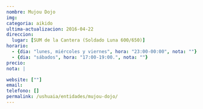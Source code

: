 ```yaml
---
nombre: Mujou Dojo
img: 
categoria: aikido
ultima-actualizacion: 2016-04-22
direccion: 
  lugar: [SUM de la Cantera (Soldado Luna 600/650)]
horario: 
  - {dia: "lunes, miércoles y viernes", hora: "23:00-00:00", nota: ""}
  - {dia: "sábados", hora: "17:00-19:00.", nota: ""}
precio: 
nota: | 

website: [""]
email: 
telefono: []
permalink: /ushuaia/entidades/mujou-dojo/
---
```


